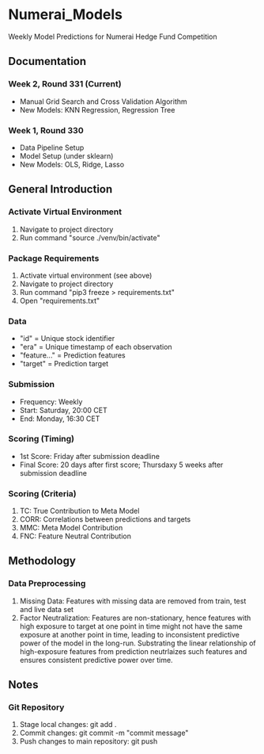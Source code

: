 # Numerai_Models
Weekly Model Predictions for Numerai Hedge Fund Competition

## Documentation

### Week 2, Round 331 (Current)
- Manual Grid Search and Cross Validation Algorithm
- New Models: KNN Regression, Regression Tree

### Week 1, Round 330
- Data Pipeline Setup
- Model Setup (under sklearn)
- New Models: OLS, Ridge, Lasso

## General Introduction

### Activate Virtual Environment
1. Navigate to project directory
2. Run command "source ./venv/bin/activate"

### Package Requirements
1. Activate virtual environment (see above)
2. Navigate to project directory
3. Run command "pip3 freeze > requirements.txt"
4. Open "requirements.txt"

### Data
- "id" = Unique stock identifier
- "era" = Unique timestamp of each observation
- "feature..." = Prediction features
- "target" = Prediction target

### Submission
- Frequency: Weekly
- Start: Saturday, 20:00 CET
- End: Monday, 16:30 CET

### Scoring (Timing)
- 1st Score: Friday after submission deadline
- Final Score: 20 days after first score; Thursdaxy 5 weeks after submission deadline

### Scoring (Criteria)
1. TC: True Contribution to Meta Model
2. CORR: Correlations between predictions and targets
3. MMC: Meta Model Contribution
4. FNC: Feature Neutral Contribution

## Methodology

### Data Preprocessing
1. Missing Data: Features with missing data are removed from train, test and live data set
2. Factor Neutralization: Features are non-stationary, hence features with high exposure to target at one point in time might not have the same exposure at another point in time, leading to inconsistent predictive power of the model in the long-run. Substrating the linear relationship of high-exposure features from prediction neutrlaizes such features and ensures consistent predictive power over time. 

## Notes

### Git Repository
1. Stage local changes: git add .
2. Commit changes: git commit -m "commit message"
3. Push changes to main repository: git push